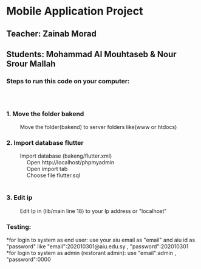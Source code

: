 <h1>Mobile Application Project</h1>
<h2>Teacher: Zainab Morad</h2>
<h2>Students: Mohammad Al Mouhtaseb & Nour Srour Mallah</h2>
<h3>Steps to run this code on your computer:<h3>
&emsp; <h3>1. Move the folder bakend</h3>
&emsp; &emsp; Move the folder(bakend) to server folders like(www or htdocs)
&emsp; <h3>2. Import database flutter</h3>
&emsp; &emsp; Import database (bakeng/flutter.xml)<br>
&emsp; &emsp; &emsp; Open http://localhost/phpmyadmin<br>
&emsp; &emsp; &emsp; Open import tab<br>
&emsp; &emsp; &emsp; Choose file flutter.sql<br>
&emsp; <h3>3. Edit ip</h3>
&emsp; &emsp; Edit Ip in (lib/main line 18) to your Ip address or "localhost"

<h3>Testing:</h3>
<p>
  *for login to system as end user: use your aiu email as "email" and aiu id as "password"
  like "email":202010301@aiu.edu.sy , "password":202010301
  <br>
  *for login to system as admin (restorant admin): use "email":admin , "password":0000
</p>
